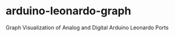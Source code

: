arduino-leonardo-graph
======================

Graph Visualization of Analog and Digital Arduino Leonardo Ports
